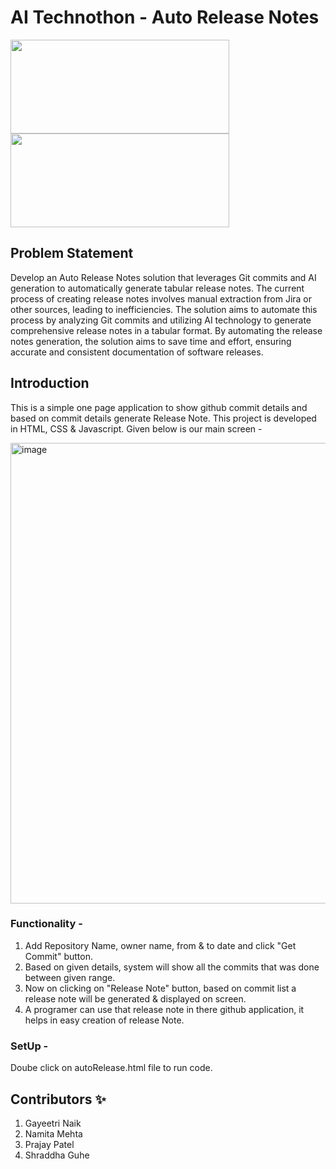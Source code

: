 AI Technothon - Auto Release Notes
=================================

<img src="https://dessaskod.files.wordpress.com/2018/05/1_l4xicbiiylz1otymwcoutw.jpeg?w=816" width="350rem" height="150rem" /><img src="https://cdn.hashnode.com/res/hashnode/image/upload/v1625222010407/8IR-4FUVt.png?w=1600&h=840&fit=crop&crop=entropy&auto=compress,format&format=webp" width="350rem" height="150rem" />

## Problem Statement
Develop an Auto Release Notes solution that leverages Git commits and AI generation to automatically generate tabular release notes. The current process of creating release notes involves manual extraction from Jira or other sources, leading to inefficiencies. The solution aims to automate this process by analyzing Git commits and utilizing AI technology to generate comprehensive release notes in a tabular format. By automating the release notes generation, the solution aims to save time and effort, ensuring accurate and consistent documentation of software releases.

## Introduction 
This is a simple one page application to show github commit details and based on commit details generate Release Note. This project is developed in HTML, CSS & Javascript.
Given below is our main screen - 

<img width="737" alt="image" src="https://github.com/namitamehta/GitHubApiSnippets/assets/63961060/339a5145-ec84-4cbb-859b-1b36e2653966">

### Functionality -
1) Add Repository Name, owner name, from & to date and click "Get Commit" button.
2) Based on given details, system will show all the commits that was done between given range.
3) Now on clicking on "Release Note" button, based on commit list a release note will be generated & displayed on screen.
4) A programer can use that release note in there github application, it helps in easy creation of release Note.

### SetUp - 
Doube click on autoRelease.html file to run code.

## Contributors ✨
1) Gayeetri Naik
2) Namita Mehta
3) Prajay Patel
4) Shraddha Guhe


